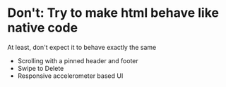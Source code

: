 # Don't: Try to make html behave like native code

At least, don't expect it to behave exactly the same

* Scrolling with a pinned header and footer
* Swipe to Delete
* Responsive accelerometer based UI
